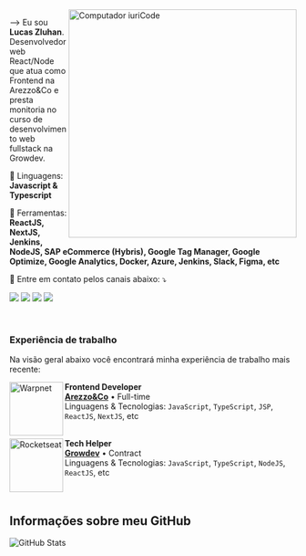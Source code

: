 <img src="https://raw.githubusercontent.com/MicaelliMedeiros/micaellimedeiros/master/image/computer-illustration.png" min-width="400px" max-width="400px" width="400px" align="right" alt="Computador iuriCode">

<p align="left"> 
  --> Eu sou <b>Lucas Zluhan</b>.<br>
  Desenvolvedor web React/Node que atua como Frontend na Arezzo&Co e presta monitoria no curso de desenvolvimento web fullstack na Growdev.
</p>

<p align="left">
  🦄 Linguagens: <strong>Javascript & Typescript</strong>
</p>

<p align="left">
  💼 Ferramentas: <strong>ReactJS, NextJS, Jenkins, NodeJS, SAP eCommerce (Hybris), Google Tag Manager, Google Optimize, Google Analytics, Docker, Azure, Jenkins, Slack, Figma, etc</strong>
</p>

<p align="left">
  💌 Entre em contato pelos canais abaixo: ⤵️
</p>

<p align="left">
  <a href="mailto:lszluhan93@gmail.com" alt="Gmail" target="_blank">
  <img src="https://img.shields.io/badge/-Gmail-FF0000?style=flat-square&labelColor=FF0000&logo=gmail&logoColor=white&link=mailto:lszluhan93@gmail.com" /></a>

  <a href="https://www.linkedin.com/in/lszluhan/" alt="Linkedin" target="_blank">
  <img src="https://img.shields.io/badge/-Linkedin-0e76a8?style=flat-square&logo=Linkedin&logoColor=white&link=https://www.linkedin.com/in/lszluhan/" /></a>

  <a href="https://wa.me/5551998716255" alt="WhatsApp" target="_blank">
  <img src="https://img.shields.io/badge/-WhatsApp-25d366?style=flat-square&labelColor=25d366&logo=whatsapp&logoColor=white&link=https://wa.me/5551998716255"/></a>

  <a href="https://www.instagram.com/lszluhan" alt="Instagram" target="_blank">
  <img src="https://img.shields.io/badge/-Instagram-DF0174?style=flatsquare&labelColor=DF0174&logo=instagram&logoColor=white&link=https://www.instagram.com/lszluhan"/></a>
</p>  
<br/>

### Experiência de trabalho
Na visão geral abaixo você encontrará minha experiência de trabalho mais recente:

[<img align="left" height="94px" width="94px" alt="Warpnet" src="https://cdn.discordapp.com/attachments/880987131160444968/1006710980857827328/download.png"/>](https://ri.arezzoco.com.br/en/)

**Frontend Developer** \
[**Arezzo&Co**](https://ri.arezzoco.com.br/en/) • Full-time \
Linguagens & Tecnologias: `JavaScript`, `TypeScript`, `JSP`, `ReactJS`, `NextJS`, etc\
<br/>

[<img align="left" height="94px" width="94px" alt="Rocketseat" src="https://cdn.discordapp.com/attachments/880987131160444968/1006711704983457872/download_2.png"/>](https://www.growdev.com.br/)

**Tech Helper** \
[**Growdev**](https://www.growdev.com.br/) • Contract \
Linguagens & Tecnologias: `JavaScript`, `TypeScript`, `NodeJS`, `ReactJS`, etc\
<br/>
<br/>

## Informações sobre meu GitHub
![GitHub Stats](https://github-readme-stats.vercel.app/api?username=lucaszluhan&show_icons=true)
